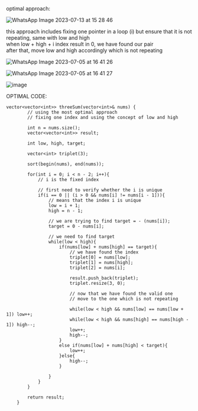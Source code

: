 optimal approach:           

![WhatsApp Image 2023-07-13 at 15 28 46](https://github.com/RohithBoppey/leetcode-sol/assets/73538974/9a90af02-5385-44b4-b478-4407cbd60ced)

this approach includes fixing one pointer in a loop (i) but ensure that it is not repeating, same with low and high     
when low + high + i index result in 0, we have found our pair       
after that, move low and high accordingly which is not repeating

![WhatsApp Image 2023-07-05 at 16 41 26](https://user-images.githubusercontent.com/73538974/251131823-568f9ae4-0f5c-45e4-bb68-64beeaaf851e.jpg)
            
![WhatsApp Image 2023-07-05 at 16 41 27](https://user-images.githubusercontent.com/73538974/251131862-64c20ccc-f4a9-4982-b613-e5b90388c896.jpg)

![image](https://github.com/RohithBoppey/leetcode-sol/assets/73538974/1fc54c77-c489-4f27-8a3c-c81b353fe738)                        


OPTIMAL CODE:
```
vector<vector<int>> threeSum(vector<int>& nums) {
        // using the most optimal approach
        // fixing one index and using the concept of low and high
        
        int n = nums.size();
        vector<vector<int>> result;
        
        int low, high, target;
        
        vector<int> triplet(3);
        
        sort(begin(nums), end(nums));
        
        for(int i = 0; i < n - 2; i++){
            // i is the fixed index
            
            // first need to verify whether the i is unique
            if(i == 0 || (i > 0 && nums[i] != nums[i - 1])){
                // means that the index i is unique
                low = i + 1;
                high = n - 1;
                
                // we are trying to find target = - (nums[i]);
                target = 0 - nums[i];
                
                // we need to find target
                while(low < high){
                    if(nums[low] + nums[high] == target){
                        // we have found the index
                        triplet[0] = nums[low];
                        triplet[1] = nums[high];
                        triplet[2] = nums[i];
                        
                        result.push_back(triplet);
                        triplet.resize(3, 0);
                        
                        // now that we have found the valid one
                        // move to the one which is not repeating
                        
                        while(low < high && nums[low] == nums[low + 1]) low++;
                        while(low < high && nums[high] == nums[high - 1]) high--;
                        low++;
                        high--;
                    }
                    else if(nums[low] + nums[high] < target){
                        low++;
                    }else{
                        high--;
                    }
                    
                }
            }
        }
        
        return result;
    }
```
